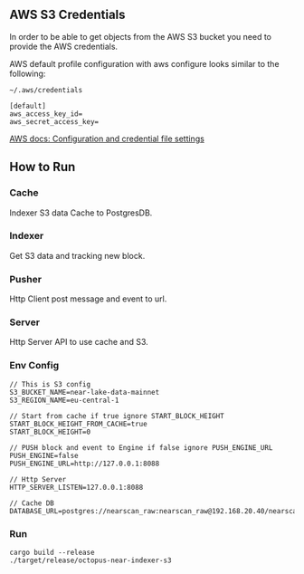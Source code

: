 ## AWS S3 Credentials

In order to be able to get objects from the AWS S3 bucket you need to provide the AWS credentials.

AWS default profile configuration with aws configure looks similar to the following:

`~/.aws/credentials`
```
[default]
aws_access_key_id=
aws_secret_access_key=
```

[AWS docs: Configuration and credential file settings](https://docs.aws.amazon.com/cli/latest/userguide/cli-configure-files.html)

## How to Run

### Cache
Indexer S3 data Cache to PostgresDB.

### Indexer
Get S3 data and tracking new block.

### Pusher
Http Client post message and event to url.

### Server
Http Server API to use cache and S3.

### Env Config

```
// This is S3 config
S3_BUCKET_NAME=near-lake-data-mainnet
S3_REGION_NAME=eu-central-1

// Start from cache if true ignore START_BLOCK_HEIGHT
START_BLOCK_HEIGHT_FROM_CACHE=true
START_BLOCK_HEIGHT=0

// PUSH block and event to Engine if false ignore PUSH_ENGINE_URL
PUSH_ENGINE=false
PUSH_ENGINE_URL=http://127.0.0.1:8088

// Http Server
HTTP_SERVER_LISTEN=127.0.0.1:8088

// Cache DB
DATABASE_URL=postgres://nearscan_raw:nearscan_raw@192.168.20.40/nearscan
```


### Run
```shell
cargo build --release
./target/release/octopus-near-indexer-s3
```
